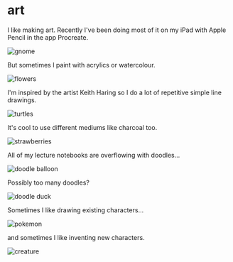 art
======

I like making art. Recently I've been doing most of it on my iPad with Apple Pencil in the app Procreate. 

![gnome](https://user-images.githubusercontent.com/49330502/151737007-8f93a414-98ca-4a49-aa56-30788d98129b.jpg)

But sometimes I paint with acrylics or watercolour. 

![flowers](https://user-images.githubusercontent.com/49330502/151737013-fe3e3760-d944-4e5d-a01b-eb13c6d234d6.jpg)

<!--[hand](https://user-images.githubusercontent.com/49330502/151737016-b652ad34-5e9a-41e9-9f43-89a49d31819b.jpg)-->

I'm inspired by the artist Keith Haring so I do a lot of repetitive simple line drawings. 

![turtles](https://user-images.githubusercontent.com/49330502/151737018-9f6d9e16-cb98-4e79-87c1-f6c2306f0a2e.jpg)

It's cool to use different mediums like charcoal too. 

![strawberries](https://user-images.githubusercontent.com/49330502/151737020-c4877700-d4c0-478d-a373-a89f2861c957.jpg)

All of my lecture notebooks are overflowing with doodles...

![doodle balloon](https://user-images.githubusercontent.com/49330502/151737023-9c9ee603-29bd-4b46-93b6-e6223856562b.jpg)

Possibly too many doodles?

![doodle duck](https://user-images.githubusercontent.com/49330502/151737027-8979961b-2d4c-478e-aa79-9fc92218c694.jpg)

<!--![tangerine](https://user-images.githubusercontent.com/49330502/151737038-94394ecd-e32b-4b3d-a066-7d1f4a0eb41d.jpg)-->

Sometimes I like drawing existing characters...

![pokemon](https://user-images.githubusercontent.com/49330502/151737042-3f384a3c-908c-4c2f-87d3-96c574c76c9b.jpg)

and sometimes I like inventing new characters. 

![creature](https://user-images.githubusercontent.com/49330502/151737050-541363f7-4d80-4a65-997f-10ffba3b7dd8.jpg)
